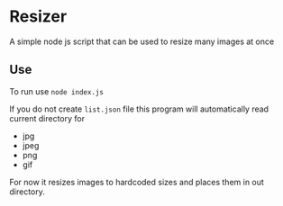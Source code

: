 # Resizer

A simple node js script that can be used to resize many images at once

## Use

To run use `node index.js`

If you do not create `list.json` file this program will automatically read current directory for 
- jpg
- jpeg
- png
- gif

For now it resizes images to hardcoded sizes and places them in out directory.